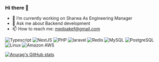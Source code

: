 ### Hi there 👋

- 🔭 I’m currently working on Sharwa As Engineering Manager
- 💬 Ask me about Backend development
- 📫 How to reach me: medoakef@gmail.com

![Typescript](https://img.shields.io/badge/-Typescript-9cf?style=flat-square&logo=typescript)
![NestJS](https://img.shields.io/badge/-NestJS-critical?style=flat-square&logo=nestjs)
![PHP](https://img.shields.io/badge/-php-blue?style=flat-square&logo=php)
![laravel](https://img.shields.io/badge/-laravel-orange?style=flat-square&logo=laravel)
![Redis](https://img.shields.io/badge/-Redis-gray?style=flat-square&logo=Redis)
![MySQL](https://img.shields.io/badge/-MySQL-9cf?style=flat-square&logo=mysql)
![PostgreSQL](https://img.shields.io/badge/-PostgreSQL-9cf?style=flat-square&logo=PostgreSQL)
![Linux](https://img.shields.io/badge/-Linux-gray?style=flat-square&logo=linux)
![Amazon AWS](https://img.shields.io/badge/Amazon%20AWS-232F3E?style=flat-square&logo=amazon-aws)

[![Anurag's GitHub stats](https://github-readme-stats-sigma-five.vercel.app/api?username=mohamed-akef&count_private=true&show_icons=true&include_all_commits=true&theme=dark)](https://github.com/anuraghazra/github-readme-stats)

